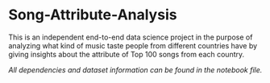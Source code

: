 # Song-Attribute-Analysis
This is an independent end-to-end data science project in the purpose of analyzing what kind of music taste people from different countries have by giving insights about the attribute of Top 100 songs from each country.

_All dependencies and dataset information can be found in the notebook file._
